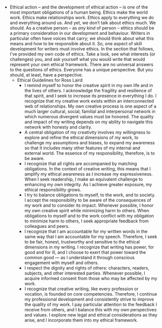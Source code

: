 - Ethical action – and the development of ethical action – is one of the most important obligations of a human being. Ethics make the world work. Ethics make relationships work. Ethics apply to everything we do and everything around us. And yet, we don’t talk about ethics much. We should. As a creative person – as _any_ kind of person – ethics should be a primary consideration in our development and behaviour. Writers in particular often have voices that carry; we should think about what this means and how to be responsible about it. So, one aspect of skill development for writers must involve ethics. In the section that follows, I’ve provided my own code of ethics. Take a look, see what interests (or challenges) you, and ask yourself what you would write that would represent your own ethical framework. There are no universal answers to the questions of ethics. Everyone has a unique perspective. But you should, at least, have a perspective.
	- Ethical Guidelines for Ross Laird
		- I remind myself to honor the creative spirit in my own life and in the lives of others. I acknowledge the fragility and resilience of that spirit, and I seek to increase its presence in everything I do. I recognize that my creative work exists within an interconnected web of relationships. My own creative process is one aspect of a much larger cultural, social, familial and interpersonal network in which numerous divergent values must be honored. The quality and impact of my writing depends on my ability to navigate this network with honesty and clarity.
		- A central obligation of my creativity involves my willingness to explore and refine the ethical dimensions of my work, to challenge my assumptions and biases, to expand my awareness so that it includes many other features of my internal and external world. The essence of my responsibility, therefore, is to be aware.
		- I recognize that all rights are accompanied by matching obligations. In the context of creative writing, this means that I amplify my ethical awareness as I increase my expressiveness. When I seek readership, I make an equivalent challenge to enhancing my own integrity. As I achieve greater exposure, my ethical responsibility grows.
		- I try to balance obligations to myself, to the work, and to society. I accept the responsibility to be aware of the consequences of my work and to consider its impact. Whenever possible, I honor my own creative spirit while minimizing harm to others. When obligations to myself and to the work conflict with my obligation to minimize harm to others, I seek appropriate feedback from colleagues and peers.
		- I recognize that I am accountable for my written words in the same way that I am accountable for my speech. Therefore, I seek to be fair, honest, trustworthy and sensitive to the ethical dimensions in my writing. I recognize that writing has power, for good and for ill, and I choose to exert that power toward the common good — as I understand it through conscious engagement with myself and others.
		- I respect the dignity and rights of others: characters, readers, subjects, and other interested parties. Whenever possible, I acquire informed consent from those who may be affected by my work.
		- I recognize that creative writing, like every profession or vocation, is founded on core competencies. Therefore, I continue my professional development and consistently strive to improve the quality of my work. I pay particular attention to the feedback I receive from others, and I balance this with my own perspectives and values. I explore new legal and ethical considerations as they arise, and I incorporate them into my ethical framework.